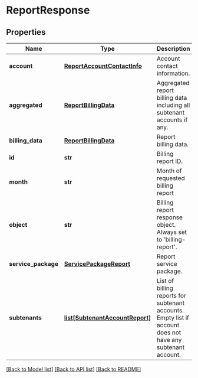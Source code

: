 # ReportResponse

## Properties
Name | Type | Description | Notes
------------ | ------------- | ------------- | -------------
**account** | [**ReportAccountContactInfo**](ReportAccountContactInfo.md) | Account contact information. | 
**aggregated** | [**ReportBillingData**](ReportBillingData.md) | Aggregated report billing data including all subtenant accounts if any. | 
**billing_data** | [**ReportBillingData**](ReportBillingData.md) | Report billing data. | 
**id** | **str** | Billing report ID. | 
**month** | **str** | Month of requested billing report | 
**object** | **str** | Billing report response object. Always set to &#39;billing-report&#39;. | 
**service_package** | [**ServicePackageReport**](ServicePackageReport.md) | Report service package. | [optional] 
**subtenants** | [**list[SubtenantAccountReport]**](SubtenantAccountReport.md) | List of billing reports for subtenant accounts. Empty list if account does not have any subtenant account. | 

[[Back to Model list]](../README.md#documentation-for-models) [[Back to API list]](../README.md#documentation-for-api-endpoints) [[Back to README]](../README.md)


